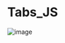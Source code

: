# Tabs_JS

![image](https://user-images.githubusercontent.com/90147636/177206021-0e71fe94-66f2-4e46-944f-2ac435f18647.png)
